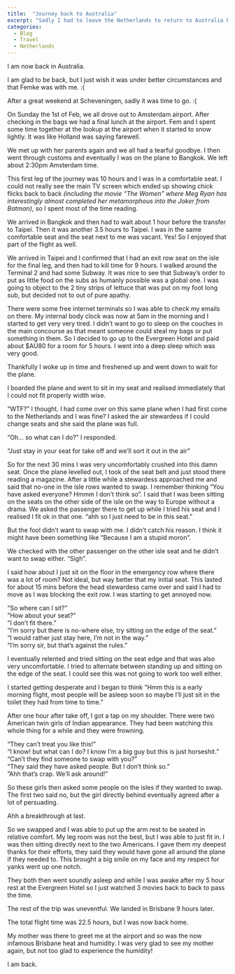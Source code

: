 ```yaml
---
title:  "Journey back to Australia"
excerpt: "Sadly I had to leave the Netherlands to return to Australia by myself. I did have some issues on the flight back too."
categories: 
  - Blog
  - Travel
  - Netherlands
---
```


I am now back in Australia.

I am glad to be back, but I just wish it was under better circumstances and that Femke was with me. :(

After a great weekend at Scheveningen, sadly it was time to go. :(

On Sunday the 1st of Feb, we all drove out to Amsterdam airport. After checking in the bags we had a final lunch at the airport. Fem and I spent some time together at the lookup at the airport when it started to snow lightly. It was like Holland was saying farewell.

We met up with her parents again and we all had a tearful goodbye. I then went through customs and eventually I was on the plane to Bangkok. We left about 2:30pm Amsterdam time.

This first leg of the journey was 10 hours and I was in a comfortable seat. I could not really see the main TV screen which ended up showing chick flicks back to back _(including the movie “The Women” where Meg Ryan has interestingly almost completed her metamorphous into the Joker from Batman)_, so I spent most of the time reading.

We arrived in Bangkok and then had to wait about 1 hour before the transfer to Taipei. Then it was another 3.5 hours to Taipei. I was in the same comfortable seat and the seat next to me was vacant. Yes! So I enjoyed that part of the flight as well.

We arrived in Taipei and I confirmed that I had an exit row seat on the isle for the final leg, and then had to kill time for 9 hours. I walked around the Terminal 2 and had some Subway. It was nice to see that Subway’s order to put as little food on the subs as humanly possible was a global one. I was going to object to the 2 tiny strips of lettuce that was put on my foot long sub, but decided not to out of pure apathy.

There were some free internet terminals so I was able to check my emails on there. My internal body clock was now at 5am in the morning and I started to get very very tired. I didn’t want to go to sleep on the couches in the main concourse as that meant someone could steal my bags or put something in them. So I decided to go up to the Evergreen Hotel and paid about $AU80 for a room for 5 hours. I went into a deep sleep which was very good.

Thankfully I woke up in time and freshened up and went down to wait for the plane.

I boarded the plane and went to sit in my seat and realised immediately that I could not fit properly width wise.

“WTF?” I thought. I had come over on this same plane when I had first come to the Netherlands and I was fine? I asked the air stewardess if I could change seats and she said the plane was full.

“Oh… so what can I do?” I responded.

“Just stay in your seat for take off and we’ll sort it out in the air”

So for the next 30 mins I was very uncomfortably crushed into this damn seat. Once the plane levelled out, I took of the seat belt and just stood there reading a magazine. After a little while a stewardess approached me and said that no-one in the isle rows wanted to swap. I remember thinking “You have asked everyone? Hmmm I don’t think so”. I said that I was been sitting on the seats on the other side of the isle on the way to Europe without a drama. We asked the passenger there to get up while I tried his seat and I realised I fit ok in that one. “ahh so I just need to be in this seat.”

But the fool didn’t want to swap with me. I didn’t catch his reason. I think it might have been something like “Because I am a stupid moron”.

We checked with the other passenger on the other isle seat and he didn’t want to swap either. “Sigh”.

I said how about I just sit on the floor in the emergency row where there was a lot of room? Not ideal, but way better that my initial seat. This lasted for about 15 mins before the head stewardess came over and said I had to move as I was blocking the exit row. I was starting to get annoyed now.

“So where can I sit?”<br/> 
”How about your seat?”<br/> 
”I don’t fit there.”<br/> 
“I’m sorry but there is no-where else, try sitting on the edge of the seat.”<br/> 
“I would rather just stay here, I’m not in the way.”<br/>
“I’m sorry sir, but that’s against the rules.”<br/>

I eventually relented and tried sitting on the seat edge and that was also very uncomfortable. I tried to alternate between standing up and sitting on the edge of the seat. I could see this was not going to work too well either.

I started getting desperate and I began to think “Hmm this is a early morning flight, most people will be asleep soon so maybe I’ll just sit in the toilet they had from time to time.”

After one hour after take off, I got a tap on my shoulder. There were two American twin girls of Indian appearance. They had been watching this whole thing for a while and they were frowning.

“They can’t treat you like this!”<br/>
“I know! but what can I do? I know I’m a big guy but this is just horseshit.”<br/>
“Can’t they find someone to swap with you?”<br/>
“They said they have asked people. But I don’t think so.”<br/> 
”Ahh that’s crap. We’ll ask around!”<br/>

So these girls then asked some people on the isles if they wanted to swap. The first two said no, but the girl directly behind eventually agreed after a lot of persuading.

Ahh a breakthrough at last.

So we swapped and I was able to put up the arm rest to be seated in relative comfort. My leg room was not the best, but I was able to just fit in. I was then sitting directly next to the two Americans. I gave them my deepest thanks for their efforts, they said they would have gone all around the plane if they needed to. This brought a big smile on my face and my respect for yanks went up one notch.

They both then went soundly asleep and while I was awake after my 5 hour rest at the Evergreen Hotel so I just watched 3 movies back to back to pass the time.

The rest of the trip was uneventful. We landed in Brisbane 9 hours later.

The total flight time was 22.5 hours, but I was now back home.

My mother was there to greet me at the airport and so was the now infamous Brisbane heat and humidity. I was very glad to see my mother again, but not too glad to experience the humidity!

I am back.
